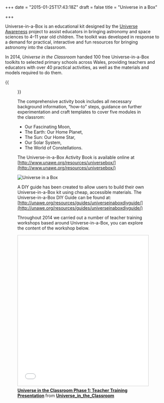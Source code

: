 +++
date = "2015-01-25T17:43:18Z"
draft = false
title = "Universe in a Box"

+++

Universe-in-a-Box is an educational kit designed by the [Universe Awareness](http://www.unawe.org) project to assist educators in bringing astronomy and space sciences to 4–11 year old children. The toolkit was developed in response to a demand for practical, interactive and fun resources for bringing astronomy into the classroom. 

In 2014, *Universe in the Classroom* handed 100 free Universe-in-a-Box toolkits to selected primary schools across Wales, providing teachers and educators with over 40 practical activities, as well as the materials and models required to do them.

{{<figure src="/images/universeinabox.jpg" title="Universe-in-a-Box toolkit includes all the hands-on materials needed to carry out over 40 astronomy education materials." >}}

The comprehensive activity book includes all necessary background information, “how-to” steps, guidance on further experimentation and craft templates to cover five modules in the classrom: 
 
- Our Fascinating Moon, 
- The Earth: Our Home Planet, 
- The Sun: Our Home Star, 
- Our Solar System, 
- The World of Constellations. 

The Universe-in-a-Box Activity Book is available online at [http://www.unawe.org/resources/universebox/](http://www.unawe.org/resources/universebox/)

![Universe in a Box](/images/universeboxlogo.jpg)

A DIY guide has been created to allow users to build their own Universe-in-a-Box kit using cheap, accessible materials. The Universe-in-a-Box DIY Guide can be found at: [http://unawe.org/resources/guides/universeinaboxdiyguide/](http://unawe.org/resources/guides/universeinaboxdiyguide/)

Throughout 2014 we carried out a number of teacher training workshops based around Universe-in-a-Box, you can explore the content of the workshop below.

<iframe src="//www.slideshare.net/slideshow/embed_code/key/hlnBpcnUoa0BzI" width="620" height="487" frameborder="0" marginwidth="0" marginheight="0" scrolling="no" style="border:1px solid #CCC; border-width:1px; margin-bottom:5px; max-width: 100%;" allowfullscreen> </iframe> <div style="margin-bottom:5px"> <strong> <a href="//www.slideshare.net/Universe_in_the_Classroom/universe-in-the-classroom-phase-1-teacher-training-presentation" title="Universe in the Classroom Phase 1: Teacher Training Presentation" target="_blank">Universe in the Classroom Phase 1: Teacher Training Presentation</a> </strong> from <strong><a href="//www.slideshare.net/Universe_in_the_Classroom" target="_blank">Universe_in_the_Classroom</a></strong> </div>

<script>
  (function(i,s,o,g,r,a,m){i['GoogleAnalyticsObject']=r;i[r]=i[r]||function(){
  (i[r].q=i[r].q||[]).push(arguments)},i[r].l=1*new Date();a=s.createElement(o),
  m=s.getElementsByTagName(o)[0];a.async=1;a.src=g;m.parentNode.insertBefore(a,m)
  })(window,document,'script','https://www.google-analytics.com/analytics.js','ga');

  ga('create', 'UA-82677354-1', 'auto');
  ga('send', 'pageview');

</script>
